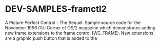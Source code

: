 DEV-SAMPLES-framctl2
====================

A Picture Perfect Control - The Sequel. Sample source code for the November 1996 GUI Corner of OS/2 magazine which demonstrates adding new frame extensions to the frame control (WC_FRAME). New extensions are a graphic push button that is added to the 
